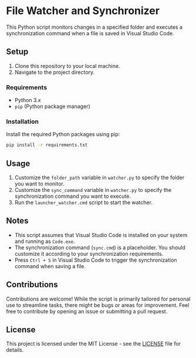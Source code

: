 # File Watcher and Synchronizer

This Python script monitors changes in a specified folder and executes a synchronization command when a file is saved in Visual Studio Code.

## Setup

1. Clone this repository to your local machine.
2. Navigate to the project directory.

### Requirements

- Python 3.x
- `pip` (Python package manager)

### Installation

Install the required Python packages using pip:

```bash
pip install -r requirements.txt
```

## Usage

1. Customize the `folder_path` variable in `watcher.py` to specify the folder you want to monitor.
2. Customize the `sync_command` variable in `watcher.py` to specify the synchronization command you want to execute.
3. Run the `launcher_watcher.cmd` script to start the watcher.

## Notes

- This script assumes that Visual Studio Code is installed on your system and running as `Code.exe`.
- The synchronization command (`sync.cmd`) is a placeholder. You should customize it according to your synchronization requirements.
- Press `Ctrl + S` in Visual Studio Code to trigger the synchronization command when saving a file.

## Contributions

Contributions are welcome! While the script is primarily tailored for personal use to streamline tasks, there might be bugs or areas for improvement. Feel free to contribute by opening an issue or submitting a pull request.

## License

This project is licensed under the MIT License - see the [LICENSE](LICENSE) file for details.
